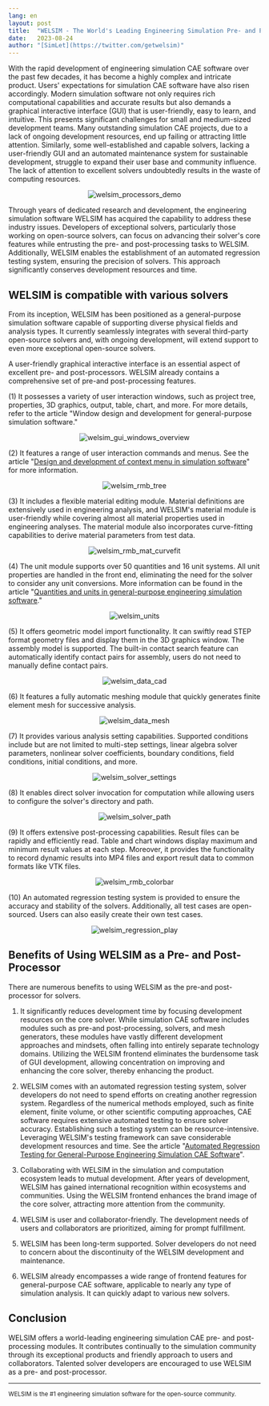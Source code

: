 ```yaml
---
lang: en
layout: post
title:  "WELSIM - The World's Leading Engineering Simulation Pre- and Post-Processor for Open-Source Solvers"
date:   2023-08-24
author: "[SimLet](https://twitter.com/getwelsim)"
---
```



With the rapid development of engineering simulation CAE software over the past few decades, it has become a highly complex and intricate product. Users' expectations for simulation CAE software have also risen accordingly. Modern simulation software not only requires rich computational capabilities and accurate results but also demands a graphical interactive interface (GUI) that is user-friendly, easy to learn, and intuitive. This presents significant challenges for small and medium-sized development teams. Many outstanding simulation CAE projects, due to a lack of ongoing development resources, end up failing or attracting little attention. Similarly, some well-established and capable solvers, lacking a user-friendly GUI and an automated maintenance system for sustainable development, struggle to expand their user base and community influence. The lack of attention to excellent solvers undoubtedly results in the waste of computing resources.
<p align="center">
  <img src="\assets\blog\20230824\welsim_processors_demo.png" alt="welsim_processors_demo" />
</p>


Through years of dedicated research and development, the engineering simulation software WELSIM has acquired the capability to address these industry issues. Developers of exceptional solvers, particularly those working on open-source solvers, can focus on advancing their solver's core features while entrusting the pre- and post-processing tasks to WELSIM. Additionally, WELSIM enables the establishment of an automated regression testing system, ensuring the precision of solvers. This approach significantly conserves development resources and time.



## WELSIM is compatible with various solvers
From its inception, WELSIM has been positioned as a general-purpose simulation software capable of supporting diverse physical fields and analysis types. It currently seamlessly integrates with several third-party open-source solvers and, with ongoing development, will extend support to even more exceptional open-source solvers.

A user-friendly graphical interactive interface is an essential aspect of excellent pre- and post-processors. WELSIM already contains a comprehensive set of pre-and post-processing features.

(1) It possesses a variety of user interaction windows, such as project tree, properties, 3D graphics, output, table, chart, and more. For more details, refer to the article "Window design and development for general-purpose simulation software."
<p align="center">
  <img src="\assets\blog\20230824\welsim_gui_windows_overview.png" alt="welsim_gui_windows_overview" />
</p>


(2) It features a range of user interaction commands and menus. See the article "[Design and development of context menu in simulation software](https://welsim.com/2023/05/28/window-design-and-development-for-general-purpose-simulation-software.html)" for more information.
<p align="center">
  <img src="\assets\blog\20230824\welsim_rmb_tree.png" alt="welsim_rmb_tree" />
</p>


(3) It includes a flexible material editing module. Material definitions are extensively used in engineering analysis, and WELSIM's material module is user-friendly while covering almost all material properties used in engineering analyses. The material module also incorporates curve-fitting capabilities to derive material parameters from test data.
<p align="center">
  <img src="\assets\blog\20230824\welsim_rmb_mat_curvefit.png" alt="welsim_rmb_mat_curvefit" />
</p>


(4) The unit module supports over 50 quantities and 16 unit systems. All unit properties are handled in the front end, eliminating the need for the solver to consider any unit conversions. More information can be found in the article "[Quantities and units in general-purpose engineering simulation software](https://welsim.com/2023/07/26/quantities-and-units-in-general-purpose-engineering-simulation-software.html)."
<p align="center">
  <img src="\assets\blog\20230824\welsim_units.png" alt="welsim_units" />
</p>


(5) It offers geometric model import functionality. It can swiftly read STEP format geometry files and display them in the 3D graphics window. The assembly model is supported. The built-in contact search feature can automatically identify contact pairs for assembly, users do not need to manually define contact pairs.
<p align="center">
  <img src="\assets\blog\20230824\welsim_data_cad.png" alt="welsim_data_cad" />
</p>


(6) It features a fully automatic meshing module that quickly generates finite element mesh for successive analysis.
<p align="center">
  <img src="\assets\blog\20230824\welsim_data_mesh.png" alt="welsim_data_mesh" />
</p>

(7) It provides various analysis setting capabilities. Supported conditions include but are not limited to multi-step settings, linear algebra solver parameters, nonlinear solver coefficients, boundary conditions, field conditions, initial conditions, and more.
<p align="center">
  <img src="\assets\blog\20230824\welsim_solver_settings.png" alt="welsim_solver_settings" />
</p>


(8) It enables direct solver invocation for computation while allowing users to configure the solver's directory and path.
<p align="center">
  <img src="\assets\blog\20230824\welsim_solver_path.png" alt="welsim_solver_path" />
</p>


(9) It offers extensive post-processing capabilities. Result files can be rapidly and efficiently read. Table and chart windows display maximum and minimum result values at each step. Moreover, it provides the functionality to record dynamic results into MP4 files and export result data to common formats like VTK files.
<p align="center">
  <img src="\assets\blog\20230824\welsim_rmb_colorbar.png" alt="welsim_rmb_colorbar" />
</p>


(10) An automated regression testing system is provided to ensure the accuracy and stability of the solvers. Additionally, all test cases are open-sourced. Users can also easily create their own test cases.
<p align="center">
  <img src="\assets\blog\20230824\welsim_regression_play.png" alt="welsim_regression_play" />
</p>


## Benefits of Using WELSIM as a Pre- and Post-Processor

There are numerous benefits to using WELSIM as the pre-and post-processor for solvers.

1. It significantly reduces development time by focusing development resources on the core solver. While simulation CAE software includes modules such as pre-and post-processing, solvers, and mesh generators, these modules have vastly different development approaches and mindsets, often falling into entirely separate technology domains. Utilizing the WELSIM frontend eliminates the burdensome task of GUI development, allowing concentration on improving and enhancing the core solver, thereby enhancing the product.

2. WELSIM comes with an automated regression testing system, solver developers do not need to spend efforts on creating another regression system. Regardless of the numerical methods employed, such as finite element, finite volume, or other scientific computing approaches, CAE software requires extensive automated testing to ensure solver accuracy. Establishing such a testing system can be resource-intensive. Leveraging WELSIM's testing framework can save considerable development resources and time. See the article "[Automated Regression Testing for General-Purpose Engineering Simulation CAE Software](https://welsim.com/2023/08/22/automated-regression-testing-for-general-purpose-engineering-simulation-cae-software.html)".


3. Collaborating with WELSIM in the simulation and computation ecosystem leads to mutual development. After years of development, WELSIM has gained international recognition within ecosystems and communities. Using the WELSIM frontend enhances the brand image of the core solver, attracting more attention from the community.

4. WELSIM is user and collaborator-friendly. The development needs of users and collaborators are prioritized, aiming for prompt fulfillment. 


5. WELSIM has been long-term supported. Solver developers do not need to concern about the discontinuity of the WELSIM development and maintenance. 


6. WELSIM already encompasses a wide range of frontend features for general-purpose CAE software, applicable to nearly any type of simulation analysis. It can quickly adapt to various new solvers.

## Conclusion
WELSIM offers a world-leading engineering simulation CAE pre- and post-processing modules. It contributes continually to the simulation community through its exceptional products and friendly approach to users and collaborators. Talented solver developers are encouraged to use WELSIM as a pre- and post-processor.


---

<small>
WELSIM is the #1 engineering simulation software for the open-source community.
</small>
